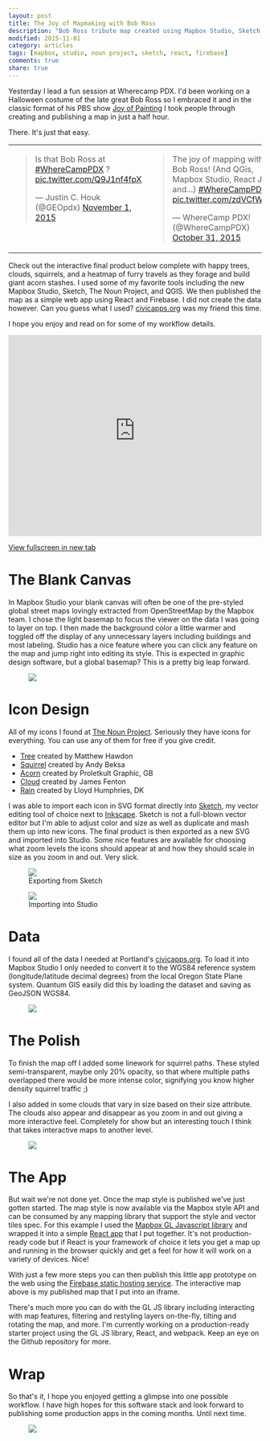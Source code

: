 ```yaml
---
layout: post
title: The Joy of Mapmaking with Bob Ross
description: "Bob Ross tribute map created using Mapbox Studio, Sketch, and Portland open data"
modified: 2015-11-01
category: articles
tags: [mapbox, studio, noun project, sketch, react, firebase]
comments: true
share: true
---
```


Yesterday I lead a fun session at Wherecamp PDX.  I'd been working on a Halloween costume of the late great Bob Ross so I embraced it and in the classic format of his PBS show [Joy of Painting](https://en.wikipedia.org/wiki/The_Joy_of_Painting) I took people through creating and publishing a map in just a half hour.  

There. It's just that easy.

<table>
  <tr>
    <td valign="top">
      <blockquote class="twitter-tweet" lang="en"><p lang="en" dir="ltr">Is that Bob Ross at <a href="https://twitter.com/hashtag/WhereCampPDX?src=hash">#WhereCampPDX</a> ? <a href="https://t.co/Q9J1nf4fpX">pic.twitter.com/Q9J1nf4fpX</a></p>&mdash; Justin C. Houk (@GEOpdx) <a href="https://twitter.com/GEOpdx/status/660826698611470336">November 1, 2015</a></blockquote>
    </td>
    <td valign="top">
      <blockquote class="twitter-tweet" lang="en"><p lang="en" dir="ltr">The joy of mapping with Bob Ross! (And QGis, Mapbox Studio, React JS, and...) <a href="https://twitter.com/hashtag/WhereCampPDX?src=hash">#WhereCampPDX</a> <a href="https://t.co/zdVCfWItfa">pic.twitter.com/zdVCfWItfa</a></p>&mdash; WhereCamp PDX! (@WhereCampPDX) <a href="https://twitter.com/WhereCampPDX/status/660519787362029568">October 31, 2015</a></blockquote>
    </td>
  </tr>
</table>
<script async src="//platform.twitter.com/widgets.js" charset="utf-8"></script>

Check out the interactive final product below complete with happy trees, clouds, squirrels, and a heatmap of furry travels as they forage and build giant acorn stashes.  I used some of my favorite tools including the new Mapbox Studio, Sketch, The Noun Project, and QGIS.  We then published the map as a simple web app using React and Firebase.  I did not create the data however.  Can you guess what I used?  [civicapps.org](http://civicapps.org) was my friend this time.  

I hope you enjoy and read on for some of my workflow details.  

<iframe width="100%" height="400" src="https://the-happy-place.firebaseapp.com/" frameborder="0" allowfullscreen></iframe>

<a href="https://the-happy-place.firebaseapp.com/" target="_blank">View fullscreen in new tab</a>

# The Blank Canvas

In Mapbox Studio your blank canvas will often be one of the pre-styled global street maps lovingly extracted from OpenStreetMap by the Mapbox team.  I chose the light basemap to focus the viewer on the data I was going to layer on top.  I then made the background color a little warmer and toggled off the display of any unnecessary layers including buildings and most labeling.  Studio has a nice feature where you can click any feature on the map and jump right into editing its style.  This is expected in graphic design software, but a global basemap?  This is a pretty big leap forward.

<figure>
    <a href="/images/posts/joyofmap/stylemenu.jpg"><img src="/images/posts/joyofmap/stylemenu.jpg"></a>
</figure>    

# Icon Design

All of my icons I found at [The Noun Project](https://thenounproject.com/).  Seriously they have icons for everything.  You can use any of them for free if you give credit.

* [Tree](https://thenounproject.com/icon/88105/) created by Matthew Hawdon
* [Squirrel](https://thenounproject.com/icon/16683/) created by Andy Beksa
* [Acorn](https://thenounproject.com/icon/1685/) created by Proletkult Graphic, GB
* [Cloud](https://thenounproject.com/icon/3765/) created by James Fenton
* [Rain](https://thenounproject.com/icon/96901/) created by Lloyd Humphries, DK

I was able to import each icon in SVG format directly into [Sketch](https://www.sketchapp.com/), my vector editing tool of choice next to [Inkscape](https://inkscape.org/en/).  Sketch is not a full-blown vector editor but I'm able to adjust color and size as well as duplicate and mash them up into new icons.  The final product is then exported as a new SVG and imported into Studio.  Some nice features are available for choosing what zoom levels the icons should appear at and how they should scale in size as you zoom in and out.  Very slick.

<figure>
    <a href="/images/posts/joyofmap/acorn-pile.png"><img src="/images/posts/joyofmap/acorn-pile.png"></a>
    <figcaption>Exporting from Sketch</figcaption>
</figure>

<figure>
    <a href="/images/posts/joyofmap/acorns-add.jpg"><img src="/images/posts/joyofmap/acorns-add.jpg"></a>
    <figcaption>Importing into Studio</figcaption>
</figure>

# Data

I found all of the data I needed at Portland's [civicapps.org](http://civicapps.org).  To load it into Mapbox Studio I only needed to convert it to the WGS84 reference system (longitude/latitude decimal degrees) from the local Oregon State Plane system.  Quantum GIS easily did this by loading the dataset and saving as GeoJSON WGS84.

<figure>
    <a href="/images/posts/joyofmap/qgis.jpg"><img src="/images/posts/joyofmap/qgis.jpg"></a>
</figure>

# The Polish

To finish the map off I added some linework for squirrel paths.  These styled semi-transparent, maybe only 20% opacity, so that where multiple paths overlapped there would be more intense color, signifying you know higher density squirrel traffic ;)  

I also added in some clouds that vary in size based on their size attribute. The clouds also appear and disappear as you zoom in and out giving a more interactive feel.  Completely for show but an interesting touch I think that takes interactive maps to another level.

<figure>
    <a href="/images/posts/joyofmap/clouds.jpg"><img src="/images/posts/joyofmap/clouds.jpg"></a>
</figure>

# The App

But wait we're not done yet.  Once the map style is published we've just gotten started.  The map style is now available via the Mapbox style API and can be consumed by any mapping library that support the style and vector tiles spec.  For this example I used the [Mapbox GL Javascript library](https://www.mapbox.com/mapbox-gl-js/) and wrapped it into a simple [React app](https://github.com/twelch/react-mapbox-gl-js) that I put together.  It's not production-ready code but if React is your framework of choice it lets you get a map up and running in the browser quickly and get a feel for how it will work on a variety of devices.  Nice!

With just a few more steps you can then publish this little app prototype on the web using the [Firebase static hosting service](https://www.firebase.com/docs/hosting/).  The interactive map above is my published map that I put into an iframe.

There's much more you can do with the GL JS library including interacting with map features, filtering and restyling layers on-the-fly, tilting and rotating the map, and more.  I'm currently working on a production-ready starter project using the GL JS library, React, and webpack.  Keep an eye on the Github repository for more.

# Wrap

So that's it, I hope you enjoyed getting a glimpse into one possible workflow.  I have high hopes for this software stack and look forward to publishing some production apps in the coming months.  Until next time.

<figure>
    <a href="/images/posts/joyofmap/wave.gif"><img src="/images/posts/joyofmap/wave.gif"></a>
</figure>
